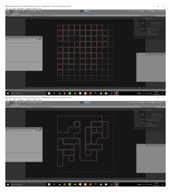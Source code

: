 
![_0](https://github.com/an-alch3mist/_CONSTRUCTOR/blob/main/_2/%23CONSTRUCTOR_0/CONSTRUCTOR__A_QUAD.PNG)
![_1](https://github.com/an-alch3mist/_CONSTRUCTOR/blob/main/_2/%23CONSTRUCTOR_0/CONSTRUCTOR__EDGE_QUAD.PNG)



